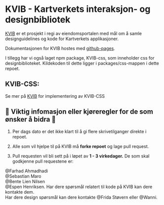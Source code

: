 # KVIB - Kartverkets interaksjon- og designbibliotek

[KVIB](https://kartverket.github.io/kvib/) er et prosjekt i regi av eiendomsportalen med mål om å samle designguidelines og kode for Kartverkets applikasjoner.

Dokumentasjonen for KVIB hostes med [github-pages](https://pages.github.com/).

I tillegg har vi også laget npm package, KVIB-css, som inneholder css for designbiblioteket.
Kildekoden til dette ligger i packages/css-mappen i dette repoet.

## KVIB-CSS:
Se mer på [KVIB](https://kartverket.github.io/kvib/omkvib) for implementering av KVIB-CSS

## 🚦 Viktig infomasjon eller kjøreregler for de som ønsker å bidra 🚦

1. Per dags dato er det ikke klart til å gi flere skrivetilganger direkte i repoet.

2. Alle som vil hjelpe til på KVIB må **forke repoet** og lage pull request.

3. Pull requesten vil bli sett på i løpet av **1 - 3 virkedager.** De som skal godkjenne pull requestene er:

@Farhad Ahmadhadi  
@Sebastian Maro  
@Bente Lien Nilsen   
@Espen Henriksen.
Har dere spørsmål relatert til kode på KVIB kan dere kontakte dem.  
Har dere design spørsmål kan dere kontakte @Frida Støvern eller @Wanni.